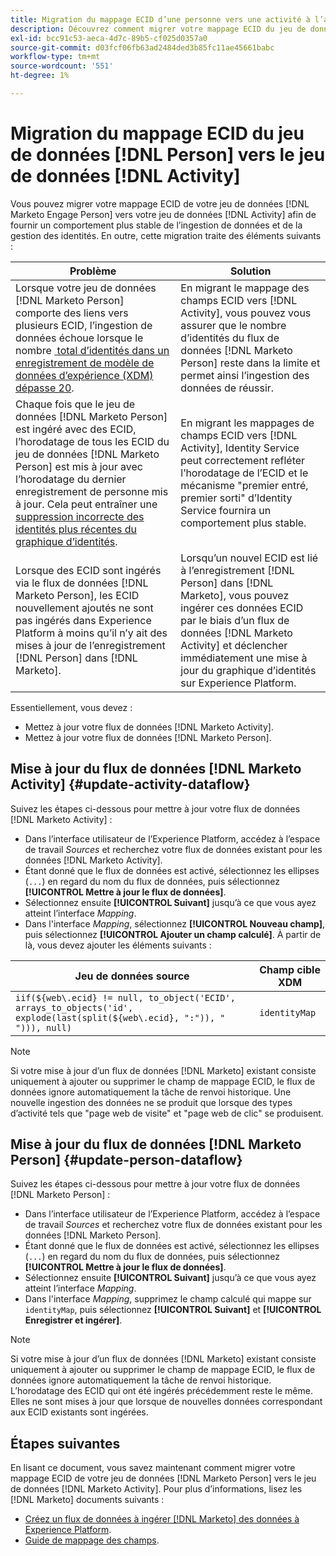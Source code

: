 ```yaml
---
title: Migration du mappage ECID d’une personne vers une activité à l’aide de la source du Marketo Engage
description: Découvrez comment migrer votre mappage ECID du jeu de données de personne au jeu de données d’activité à l’aide de la source du Marketo Engage.
exl-id: bcc91c53-aeca-4d7c-89b5-cf025d0357a0
source-git-commit: d03fcf06fb63ad2484ded3b85fc11ae45661babc
workflow-type: tm+mt
source-wordcount: '551'
ht-degree: 1%

---
```


# Migration du mappage ECID du jeu de données [!DNL Person] vers le jeu de données [!DNL Activity]

Vous pouvez migrer votre mappage ECID de votre jeu de données [!DNL Marketo Engage Person] vers votre jeu de données [!DNL Activity] afin de fournir un comportement plus stable de l’ingestion de données et de la gestion des identités. En outre, cette migration traite des éléments suivants :

| Problème | Solution |
| --- | --- |
| Lorsque votre jeu de données [!DNL Marketo Person] comporte des liens vers plusieurs ECID, l’ingestion de données échoue lorsque le nombre [&#x200B; total d’identités dans un enregistrement de modèle de données d’expérience (XDM) dépasse 20](../../../../identity-service/guardrails.md). | En migrant le mappage des champs ECID vers [!DNL Activity], vous pouvez vous assurer que le nombre d’identités du flux de données [!DNL Marketo Person] reste dans la limite et permet ainsi l’ingestion des données de réussir. |
| Chaque fois que le jeu de données [!DNL Marketo Person] est ingéré avec des ECID, l’horodatage de tous les ECID du jeu de données [!DNL Marketo Person] est mis à jour avec l’horodatage du dernier enregistrement de personne mis à jour. Cela peut entraîner une [&#x200B; suppression incorrecte des identités plus récentes du graphique d’identités](../../../../identity-service/guardrails.md#understanding-the-deletion-logic-when-an-identity-graph-at-capacity-is-updated). | En migrant les mappages de champs ECID vers [!DNL Activity], Identity Service peut correctement refléter l’horodatage de l’ECID et le mécanisme &quot;premier entré, premier sorti&quot; d’Identity Service fournira un comportement plus stable. |
| Lorsque des ECID sont ingérés via le flux de données [!DNL Marketo Person], les ECID nouvellement ajoutés ne sont pas ingérés dans Experience Platform à moins qu’il n’y ait des mises à jour de l’enregistrement [!DNL Person] dans [!DNL Marketo]. | Lorsqu’un nouvel ECID est lié à l’enregistrement [!DNL Person] dans [!DNL Marketo], vous pouvez ingérer ces données ECID par le biais d’un flux de données [!DNL Marketo Activity] et déclencher immédiatement une mise à jour du graphique d’identités sur Experience Platform. |

Essentiellement, vous devez :

* Mettez à jour votre flux de données [!DNL Marketo Activity].
* Mettez à jour votre flux de données [!DNL Marketo Person].

## Mise à jour du flux de données [!DNL Marketo Activity] {#update-activity-dataflow}

Suivez les étapes ci-dessous pour mettre à jour votre flux de données [!DNL Marketo Activity] :

* Dans l’interface utilisateur de l’Experience Platform, accédez à l’espace de travail *Sources* et recherchez votre flux de données existant pour les données [!DNL Marketo Activity].
* Étant donné que le flux de données est activé, sélectionnez les ellipses (`...`) en regard du nom du flux de données, puis sélectionnez **[!UICONTROL Mettre à jour le flux de données]**.
* Sélectionnez ensuite **[!UICONTROL Suivant]** jusqu’à ce que vous ayez atteint l’interface *Mapping*.
* Dans l&#39;interface *Mapping*, sélectionnez **[!UICONTROL Nouveau champ]**, puis sélectionnez **[!UICONTROL Ajouter un champ calculé]**. À partir de là, vous devez ajouter les éléments suivants :

| Jeu de données source | Champ cible XDM |
| --- | --- |
| `iif(${web\.ecid} != null, to_object('ECID', arrays_to_objects('id', explode(last(split(${web\.ecid}, ":")), " "))), null)` | `identityMap` |

>[!NOTE]
>
>Si votre mise à jour d’un flux de données [!DNL Marketo] existant consiste uniquement à ajouter ou supprimer le champ de mappage ECID, le flux de données ignore automatiquement la tâche de renvoi historique. Une nouvelle ingestion des données ne se produit que lorsque des types d’activité tels que &quot;page web de visite&quot; et &quot;page web de clic&quot; se produisent.

## Mise à jour du flux de données [!DNL Marketo Person] {#update-person-dataflow}

Suivez les étapes ci-dessous pour mettre à jour votre flux de données [!DNL Marketo Person] :

* Dans l’interface utilisateur de l’Experience Platform, accédez à l’espace de travail *Sources* et recherchez votre flux de données existant pour les données [!DNL Marketo Person].
* Étant donné que le flux de données est activé, sélectionnez les ellipses (`...`) en regard du nom du flux de données, puis sélectionnez **[!UICONTROL Mettre à jour le flux de données]**.
* Sélectionnez ensuite **[!UICONTROL Suivant]** jusqu’à ce que vous ayez atteint l’interface *Mapping*.
* Dans l&#39;interface *Mapping*, supprimez le champ calculé qui mappe sur `identityMap`, puis sélectionnez **[!UICONTROL Suivant]** et **[!UICONTROL Enregistrer et ingérer]**.

>[!NOTE]
>
>Si votre mise à jour d’un flux de données [!DNL Marketo] existant consiste uniquement à ajouter ou supprimer le champ de mappage ECID, le flux de données ignore automatiquement la tâche de renvoi historique. L’horodatage des ECID qui ont été ingérés précédemment reste le même. Elles ne sont mises à jour que lorsque de nouvelles données correspondant aux ECID existants sont ingérées.

## Étapes suivantes

En lisant ce document, vous savez maintenant comment migrer votre mappage ECID de votre jeu de données [!DNL Marketo Person] vers le jeu de données [!DNL Marketo Activity]. Pour plus d’informations, lisez les [!DNL Marketo] documents suivants :

* [Créez un flux de données à ingérer [!DNL Marketo] des données à Experience Platform](../../../tutorials/ui/create/adobe-applications/marketo.md).
* [Guide de mappage des champs](../mapping/marketo.md).
